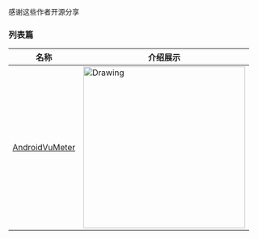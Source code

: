 感谢这些作者开源分享
### 列表篇
名称  | 介绍展示
:---: | --- 
[AndroidVuMeter](https://github.com/HugoGresse/AndroidVuMeter)  |  <img src="https://github.com/HugoGresse/AndroidVuMeter/raw/master/demo.gif" alt="Drawing" width="320px" />
